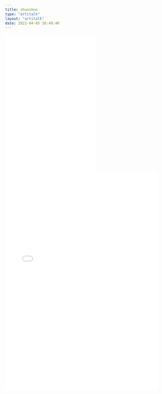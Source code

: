 ```yaml
---
title: shuoshuo
type: "artitalk"
layout: "artitalk"
date: 2022-04-05 16:49:40
---
```



<div class="bilibili">
    <iframe src="//player.bilibili.com/player.html?aid=BV1ot411W7P4&cid=138878361&page=1" scrolling="no" border="0" frameborder="no" framespacing="0" allowfullscreen="true"> </iframe>
</div>

<div class="bilibili">
    <iframe src="//player.bilibili.com/player.html?aid=81148317&cid=138878361&page=1" scrolling="no" border="0" frameborder="no" framespacing="0" allowfullscreen="true"> </iframe>
</div>
<iframe class="bilibili" src="//player.bilibili.com/player.html?aid=81148317&cid=138878361&page=1" scrolling="no" border="0" frameborder="no" framespacing="0" allowfullscreen="true"> </iframe>

<div class="bilibili">
<iframe src="//player.bilibili.com/player.html?aid=81148317&cid=138878361&page=1" scrolling="no" border="0" frameborder="no" framespacing="0" allowfullscreen="true" width="100%" height="720"> </iframe></div>
